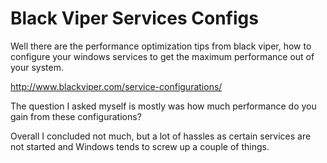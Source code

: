 # Black Viper Services Configs
Well there are the performance optimization tips from black viper, how to configure your windows services to get the maximum performance out of your system.

http://www.blackviper.com/service-configurations/

The question I asked myself is mostly was how much performance do you gain from these configurations?

Overall I concluded not much, but a lot of hassles as certain services are not started and Windows tends to screw up a couple of things.